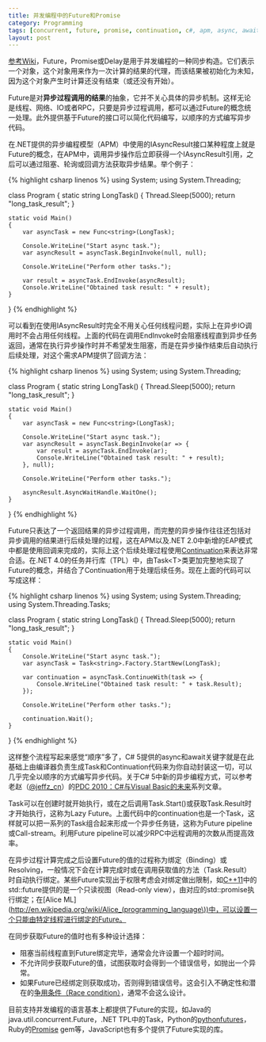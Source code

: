 ```yaml
---
title: 并发编程中的Future和Promise
category: Programming
tags: [concurrent, future, promise, continuation, c#, apm, async, await]
layout: post
---
```


[参考Wiki](http://en.wikipedia.org/wiki/Futures_and_promises)，Future，Promise或Delay是用于并发编程的一种同步构造。它们表示一个对象，这个对象用来作为一次计算的结果的代理，而该结果被初始化为未知，因为这个对象产生时计算还没有结束（或还没有开始）。

Future是对**异步过程调用的结果**的抽象，它并不关心具体的异步机制。这样无论是线程、网络、IO或者RPC，只要是异步过程调用，都可以通过Future的概念统一处理。此外提供基于Future的接口可以简化代码编写，以顺序的方式编写异步代码。

在.NET提供的异步编程模型（APM）中使用的IAsyncResult接口某种程度上就是Future的概念，在APM中，调用异步操作后立即获得一个IAsyncResult引用，之后可以通过阻塞、轮询或回调方法获取异步结果。举个例子：

{% highlight csharp linenos %}
using System;
using System.Threading;

class Program
{
    static string LongTask()
    {
        Thread.Sleep(5000);
        return "long_task_result";
    }

    static void Main()
    {
        var asyncTask = new Func<string>(LongTask);

        Console.WriteLine("Start async task.");
        var asyncResult = asyncTask.BeginInvoke(null, null);

        Console.WriteLine("Perform other tasks.");

        var result = asyncTask.EndInvoke(asyncResult);
        Console.WriteLine("Obtained task result: " + result);
    }
}
{% endhighlight %}

可以看到在使用IAsyncResult时完全不用关心任何线程问题，实际上在异步IO调用时不会占用任何线程。上面的代码在调用EndInvoke时会阻塞线程直到异步任务返回，通常在执行异步操作时并不希望发生阻塞，而是在异步操作结束后自动执行后续处理，对这个需求APM提供了回调方法：

{% highlight csharp linenos %}
using System;
using System.Threading;

class Program
{
    static string LongTask()
    {
        Thread.Sleep(5000);
        return "long_task_result";
    }

    static void Main()
    {
        var asyncTask = new Func<string>(LongTask);

        Console.WriteLine("Start async task.");
        var asyncResult = asyncTask.BeginInvoke(ar => {
            var result = asyncTask.EndInvoke(ar);
            Console.WriteLine("Obtained task result: " + result);
        }, null);

        Console.WriteLine("Perform other tasks.");

        asyncResult.AsyncWaitHandle.WaitOne();
    }
}
{% endhighlight %}

Future只表达了一个返回结果的异步过程调用，而完整的异步操作往往还包括对异步调用的结果进行后续处理的过程，这在APM以及.NET 2.0中新增的EAP模式中都是使用回调来完成的，实际上这个后续处理过程使用[Continuation](/blog/2011/09/06/coroutine-part-3-coroutine-and-continuation)来表达非常合适。在.NET 4.0的任务并行库（TPL）中，由Task<T\>类更加完整地实现了Future的概念，并结合了Continuation用于处理后续任务。现在上面的代码可以写成这样：

{% highlight csharp linenos %}
using System;
using System.Threading;
using System.Threading.Tasks;

class Program
{
    static string LongTask()
    {
        Thread.Sleep(5000);
        return "long_task_result";
    }

    static void Main()
    {
        Console.WriteLine("Start async task.");
        var asyncTask = Task<string>.Factory.StartNew(LongTask);

        var continuation = asyncTask.ContinueWith(task => {
            Console.WriteLine("Obtained task result: " + task.Result);
        });

        Console.WriteLine("Perform other tasks.");

        continuation.Wait();
    }
}
{% endhighlight %}

这样整个流程写起来感觉“顺序”多了，C# 5提供的async和await关键字就是在此基础上由编译器负责生成Task和Continuation代码来为你自动封装这一切，可以几乎完全以顺序的方式编写异步代码。关于C# 5中新的异步编程方式，可以参考老赵（[@jeffz_cn](http://twitter.com/jeffz_cn)）的[PDC 2010：C#与Visual Basic的未来](http://blog.zhaojie.me/2010/10/pdc2010-the-future-of-csharp-and-vb-by-anders-hejlsberg-1.html)系列文章。

Task可以在创建时就开始执行，或在之后调用Task.Start()或获取Task.Result时才开始执行，这称为Lazy Future。上面代码中的continuation也是一个Task，这样就可以把一系列的Task组合起来形成一个异步任务链，这称为Future pipeline或Call-stream。利用Future pipeline可以减少RPC中远程调用的次数从而提高效率。

在异步过程计算完成之后设置Future的值的过程称为绑定（Binding）或Resolving，一般情况下会在计算完成时或在调用获取值的方法（Task.Result）时自动执行绑定。某些Future实现出于权限考虑会对绑定做出限制，如[C++11](http://en.wikipedia.org/wiki/C%2B%2B11#Threading_facilities)中的std::future提供的是一个只读视图（Read-only view），由对应的std::promise执行绑定；在[Alice ML](http://en.wikipedia.org/wiki/Alice_(programming_language\))中，可以设置一个只能由特定线程进行绑定的Future。

在同步获取Future的值时也有多种设计选择：

* 阻塞当前线程直到Future绑定完毕，通常会允许设置一个超时时间。
* 不允许同步获取Future的值，试图获取时会得到一个错误信号，如抛出一个异常。
* 如果Future已经绑定则获取成功，否则得到错误信号。这会引入不确定性和潜在的[争用条件（Race condition）](http://en.wikipedia.org/wiki/Race_conditions)，通常不会这么设计。

目前支持并发编程的语言基本上都提供了Future的实现，如Java的java.util.concurrent.Future，.NET TPL中的Task，Python的[pythonfutures](http://code.google.com/p/pythonfutures/)，Ruby的[Promise](http://rubygems.org/gems/promise) gem等，JavaScript也有多个提供了Future实现的库。
